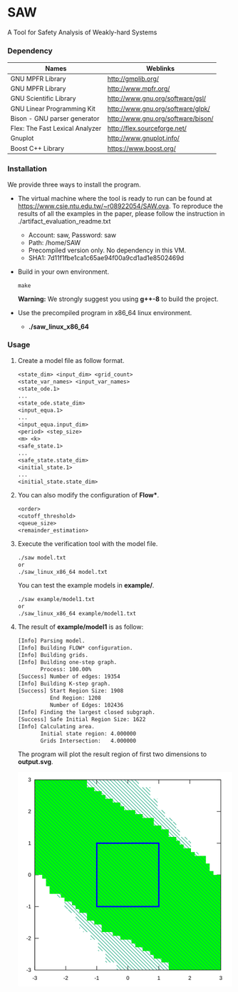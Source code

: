 # SAW
A Tool for Safety Analysis of Weakly-hard Systems

### Dependency

| Names                           | Weblinks                           |
| ------------------------------- | ---------------------------------- |
| GNU MPFR Library                | http://gmplib.org/                 |
| GNU MPFR Library                | http://www.mpfr.org/               |
| GNU Scientific Library          | http://www.gnu.org/software/gsl/   |
| GNU Linear Programming Kit      | http://www.gnu.org/software/glpk/  |
| Bison - GNU parser generator    | http://www.gnu.org/software/bison/ |
| Flex: The Fast Lexical Analyzer | http://flex.sourceforge.net/       |
| Gnuplot                         | http://www.gnuplot.info/           |
| Boost C++ Library               | https://www.boost.org/             |

### Installation

We provide three ways to install the program.

* The virtual machine where the tool is ready to run can be found at https://www.csie.ntu.edu.tw/~r08922054/SAW.ova. To reproduce the results of all the examples in the paper, please follow the instruction in ./artifact_evaluation_readme.txt

  * Account: saw, Password: saw
  * Path: /home/SAW
  * Precompiled version only. No dependency in this VM.
  * SHA1: 7d11f1fbe1ca1c65ae94f00a9cd1ad1e8502469d

* Build in your own environment.

  ```
  make
  ```

  **Warning:** We strongly suggest you using **g++-8** to build the project.

* Use the precompiled program in x86_64 linux environment.

  * **./saw_linux_x86_64**

### Usage

1. Create a model file as follow format.

   ```
   <state_dim> <input_dim> <grid_count>
   <state_var_names> <input_var_names>
   <state_ode.1>
   ...
   <state_ode.state_dim>
   <input_equa.1>
   ...
   <input_equa.input_dim>
   <period> <step_size>
   <m> <k>
   <safe_state.1>
   ...
   <safe_state.state_dim>
   <initial_state.1>
   ...
   <initial_state.state_dim>
   ```

2. You can also modify the configuration of **Flow\***.

   ```
   <order>
   <cutoff_threshold>
   <queue_size>
   <remainder_estimation>
   ```

3. Execute the verification tool with the model file.

   ```
   ./saw model.txt
   or
   ./saw_linux_x86_64 model.txt
   ```

   You can test the example models in **example/**.
   
   ```
   ./saw example/model1.txt
   or
   ./saw_linux_x86_64 example/model1.txt
   ```
   
4. The result of **example/model1** is as follow:

   ```
   [Info] Parsing model.
   [Info] Building FLOW* configuration.
   [Info] Building grids.
   [Info] Building one-step graph.
          Process: 100.00%
   [Success] Number of edges: 19354
   [Info] Building K-step graph.
   [Success] Start Region Size: 1908
             End Region: 1208
             Number of Edges: 102436
   [Info] Finding the largest closed subgraph.
   [Success] Safe Initial Region Size: 1622
   [Info] Calculating area.
          Initial state region: 4.000000
          Grids Intersection:   4.000000
   ```

    The program will plot the result region of first two dimensions to **output.svg**.

   ![output2](example/output1_(2,5).svg)




